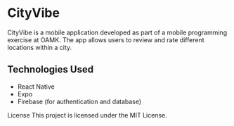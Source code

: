 # CityVibe

CityVibe is a mobile application developed as part of a mobile programming exercise at OAMK. The app allows users to review and rate different locations within a city.

## Technologies Used

- React Native
- Expo
- Firebase (for authentication and database)

License
This project is licensed under the MIT License.

